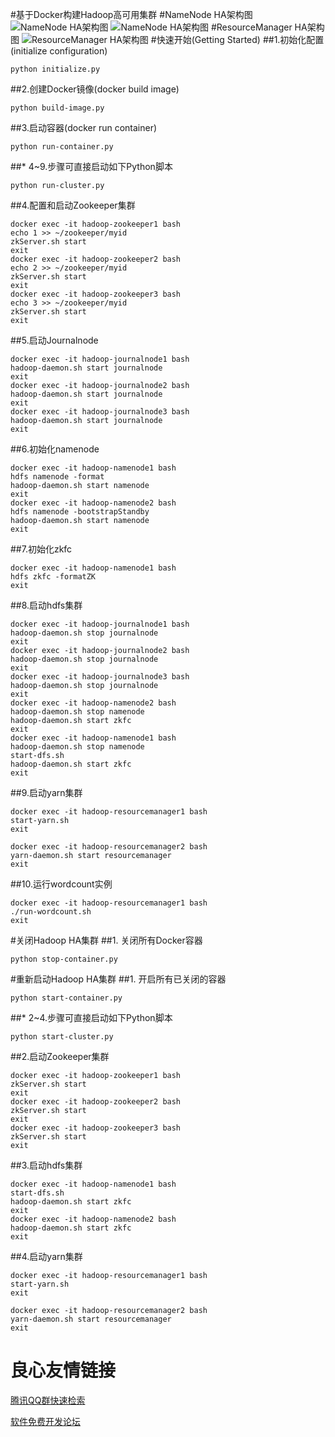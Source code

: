 #基于Docker构建Hadoop高可用集群
#NameNode HA架构图
![NameNode HA架构图](http://git.oschina.net/uploads/images/2016/0710/010437_70227c20_769879.png "NameNode HA架构图")
![NameNode HA架构图](http://git.oschina.net/uploads/images/2016/0715/235200_db3c025e_769879.png "NameNode HA架构图")
#ResourceManager HA架构图
![ResourceManager HA架构图](http://git.oschina.net/uploads/images/2016/0715/235249_0be85c97_769879.png "ResourceManager HA架构图")
#快速开始(Getting Started)
##1.初始化配置(initialize configuration)
```
python initialize.py
```
##2.创建Docker镜像(docker build image)
```
python build-image.py
```
##3.启动容器(docker run container)
```
python run-container.py
```
##* 4~9.步骤可直接启动如下Python脚本
```
python run-cluster.py
```
##4.配置和启动Zookeeper集群
```
docker exec -it hadoop-zookeeper1 bash
echo 1 >> ~/zookeeper/myid
zkServer.sh start
exit
docker exec -it hadoop-zookeeper2 bash
echo 2 >> ~/zookeeper/myid
zkServer.sh start
exit
docker exec -it hadoop-zookeeper3 bash
echo 3 >> ~/zookeeper/myid
zkServer.sh start
exit
```
##5.启动Journalnode
```
docker exec -it hadoop-journalnode1 bash
hadoop-daemon.sh start journalnode
exit
docker exec -it hadoop-journalnode2 bash
hadoop-daemon.sh start journalnode
exit
docker exec -it hadoop-journalnode3 bash
hadoop-daemon.sh start journalnode
exit
```
##6.初始化namenode
```
docker exec -it hadoop-namenode1 bash
hdfs namenode -format
hadoop-daemon.sh start namenode
exit
docker exec -it hadoop-namenode2 bash
hdfs namenode -bootstrapStandby
hadoop-daemon.sh start namenode
exit
```
##7.初始化zkfc
```
docker exec -it hadoop-namenode1 bash
hdfs zkfc -formatZK
exit
```
##8.启动hdfs集群
```
docker exec -it hadoop-journalnode1 bash
hadoop-daemon.sh stop journalnode
exit
docker exec -it hadoop-journalnode2 bash
hadoop-daemon.sh stop journalnode
exit
docker exec -it hadoop-journalnode3 bash
hadoop-daemon.sh stop journalnode
exit
docker exec -it hadoop-namenode2 bash
hadoop-daemon.sh stop namenode
hadoop-daemon.sh start zkfc
exit
docker exec -it hadoop-namenode1 bash
hadoop-daemon.sh stop namenode
start-dfs.sh
hadoop-daemon.sh start zkfc
exit
```
##9.启动yarn集群
```
docker exec -it hadoop-resourcemanager1 bash
start-yarn.sh
exit

docker exec -it hadoop-resourcemanager2 bash
yarn-daemon.sh start resourcemanager
exit
```
##10.运行wordcount实例
```
docker exec -it hadoop-resourcemanager1 bash
./run-wordcount.sh
exit
```
#关闭Hadoop HA集群
##1. 关闭所有Docker容器
```
python stop-container.py
```
#重新启动Hadoop HA集群
##1. 开启所有已关闭的容器
```
python start-container.py
```
##* 2~4.步骤可直接启动如下Python脚本
```
python start-cluster.py
```
##2.启动Zookeeper集群
```
docker exec -it hadoop-zookeeper1 bash
zkServer.sh start
exit
docker exec -it hadoop-zookeeper2 bash
zkServer.sh start
exit
docker exec -it hadoop-zookeeper3 bash
zkServer.sh start
exit
```
##3.启动hdfs集群
```
docker exec -it hadoop-namenode1 bash
start-dfs.sh
hadoop-daemon.sh start zkfc
exit
docker exec -it hadoop-namenode2 bash
hadoop-daemon.sh start zkfc
exit
```
##4.启动yarn集群
```
docker exec -it hadoop-resourcemanager1 bash
start-yarn.sh
exit

docker exec -it hadoop-resourcemanager2 bash
yarn-daemon.sh start resourcemanager
exit
```

 # 良心友情链接

[腾讯QQ群快速检索](http://u.720life.cn/s/8cf73f7c)

[软件免费开发论坛](http://u.720life.cn/s/bbb01dc0)